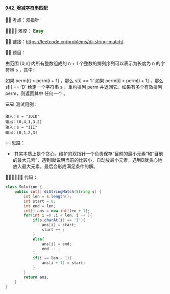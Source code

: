 #### [942. 增减字符串匹配](https://leetcode.cn/problems/di-string-match/)

🔑🔑 考点：双指针 

🚴‍♀️🚴‍♀️ 难度： <span style = "color:darkgreen; font-weight:bold">Easy</span>

🔗🔗 链接：https://leetcode.cn/problems/di-string-match/

📖📖 题目：

由范围 [0,n] 内所有整数组成的 n + 1 个整数的排列序列可以表示为长度为 n 的字符串 s ，其中:

如果 perm[i] < perm[i + 1] ，那么 s[i] == 'I' 
如果 perm[i] > perm[i + 1] ，那么 s[i] == 'D' 
给定一个字符串 s ，重构排列 perm 并返回它。如果有多个有效排列perm，则返回其中 任何一个 。

💻💻 测试用例：

```
输入：s = "IDID"
输出：[0,4,1,3,2]
输入：s = "III"
输出：[0,1,2,3]
```

💡💡思路：

-  其实本质上是个贪心。维护的双指针一个负责保存“目前的最小元素”和“目前的最大元素”，遇到I就说明当前的比较小，自动放最小元素，遇到D就贪心地放入最大元素。最后会形成满足条件的解。

👩🏻‍💻🧑🏻‍💻 代码：

```Java
class Solution {
    public int[] diStringMatch(String s) {
        int len = s.length();
        int start = 0;
        int end = len;
        int[] ans = new int[len + 1];
        for(int i =0 ;i < len; i ++ ){
            if(s.charAt(i) == 'I'){
                ans[i] = start;
                start ++ ;
            }
            else{
                ans[i] = end;
                end -- ;
            }
            if(i == len - 1){
                ans[i + 1] = start;
            }
        }
        return ans;
    }
}
```









